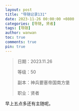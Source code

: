 ```yaml
---
layout: post
title: "导随记录131"
date: 2023-11-26 00:00:00 +0800
categories: [导随, 贤者]
tags: [导随]
author: wanwan
toc: true
comments: true
pin: true
---
```

> 日期：2023.11.26
>
> 等级：50
>
> 副本：神兵要塞帝国南方堡
>
> 职业：贤者

早上五点多还有主随呢。